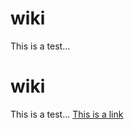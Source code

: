 wiki
====
This is a test...

wiki
=
This is a test...
<a href="http://google.com">This is a link</a>
